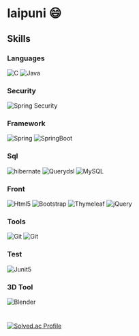 # laipuni 😄

## Skills

### Languages
![C](https://img.shields.io/badge/C-A8B9CC.svg?&style=for-the-badge&logo=C&logoColor=white)
![Java](https://img.shields.io/badge/Java-007396.svg?&style=for-the-badge&logo=Java&logoColor=white)

### Security
![Spring Security](https://img.shields.io/badge/Spring%20Security-6DB33F.svg?&style=for-the-badge&logo=Spring%20Security&logoColor=white)

### Framework
![Spring](https://img.shields.io/badge/Spring-6DB33F.svg?&style=for-the-badge&logo=Spring&logoColor=white)
![SpringBoot](https://img.shields.io/badge/SpringBoot-6DB33F.svg?&style=for-the-badge&logo=SpringBoot&logoColor=white)

### Sql
![hibernate](https://img.shields.io/badge/hibernate-59666C.svg?&style=for-the-badge&logo=hibernate&logoColor=white)
![Querydsl](https://img.shields.io/badge/Querydsl-4479A1.svg?&style=for-the-badge&logo=Querydsl&logoColor=white)
![MySQL](https://img.shields.io/badge/MySQL-4479A1.svg?&style=for-the-badge&logo=MySQL&logoColor=white)

### Front
![Html5](https://img.shields.io/badge/Html5-E34F26.svg?&style=for-the-badge&logo=Html5&logoColor=white)
![Bootstrap](https://img.shields.io/badge/Bootstrap-7952B3.svg?&style=for-the-badge&logo=Bootstrap&logoColor=white)
![Thymeleaf](https://img.shields.io/badge/Thymeleaf-005F0F.svg?&style=for-the-badge&logo=Thymeleaf&logoColor=white)
![jQuery](https://img.shields.io/badge/jQuery-0769AD.svg?&style=for-the-badge&logo=jQuery&logoColor=white)

### Tools
![Git](https://img.shields.io/badge/Git-F05032.svg?&style=for-the-badge&logo=Git&logoColor=white)
![Git](https://img.shields.io/badge/Intellij%20IDEA-000000.svg?&style=for-the-badge&logo=Intellij%20IDEA&logoColor=white)

### Test
![Junit5](https://img.shields.io/badge/Junit5-25A162.svg?&style=for-the-badge&logo=Junit5&logoColor=white)

### 3D Tool
![Blender](https://img.shields.io/badge/Blender-E87D0D.svg?&style=for-the-badge&logo=Blender&logoColor=white)

#
[![Solved.ac Profile](http://mazassumnida.wtf/api/v2/generate_badge?boj=rhkgkrwkrk)](https://solved.ac/rhkgkrwkrk/)

<!--
**laipuni/laipuni** is a ✨ _special_ ✨ repository because its `README.md` (this file) appears on your GitHub profile.

Here are some ideas to get you started:

- 🔭 I’m currently working on ...
- 🌱 I’m currently learning ...
- 👯 I’m looking to collaborate on ...
- 🤔 I’m looking for help with ...
- 💬 Ask me about ...
- 📫 How to reach me: ...
- 😄 Pronouns: ...
- ⚡ Fun fact: ...
-->
